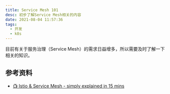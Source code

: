 ```yaml
---
title: Service Mesh 101
desc: 初步了解Service Mesh相关的内容
date: 2021-08-04 11:57:36
tags:
  - 开发
  - k8s
---
```


目前有关于服务治理（Service Mesh）的需求日益增多，所以需要及时了解一下相关的知识。

<!--more-->

## 参考资料

- [📺 Istio & Service Mesh - simply explained in 15 mins](https://www.youtube.com/watch?v=16fgzklcF7Y)
